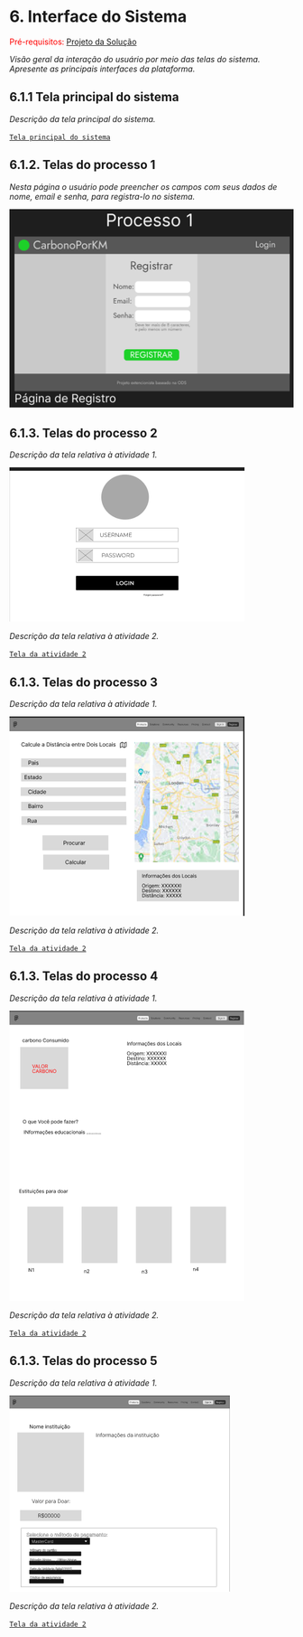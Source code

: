 
# 6. Interface do Sistema

<span style="color:red">Pré-requisitos: <a href="4-Projeto-Solucao.md"> Projeto da Solução</a></span>

_Visão geral da interação do usuário por meio das telas do sistema. Apresente as principais interfaces da plataforma._

## 6.1.1 Tela principal do sistema

_Descrição da tela principal do sistema._

[`Tela principal do sistema`](images/)


## 6.1.2. Telas do processo 1

_Nesta página o usuário pode preencher os campos com seus dados de nome, email e senha, para registra-lo no sistema._

![AS-IS](./images/tela_1.png)


## 6.1.3. Telas do processo 2

_Descrição da tela relativa à atividade 1._

![AS-IS](./images/tela_2.png)

_Descrição da tela relativa à atividade 2._

[`Tela da atividade 2`](images/)

## 6.1.3. Telas do processo 3

_Descrição da tela relativa à atividade 1._

![AS-IS](./images/tela_3.png)

_Descrição da tela relativa à atividade 2._

[`Tela da atividade 2`](images/)

## 6.1.3. Telas do processo 4

_Descrição da tela relativa à atividade 1._

![AS-IS](./images/tela_4.png)

_Descrição da tela relativa à atividade 2._

[`Tela da atividade 2`](images/)

## 6.1.3. Telas do processo 5

_Descrição da tela relativa à atividade 1._

![AS-IS](./images/tela_5.png)

_Descrição da tela relativa à atividade 2._

[`Tela da atividade 2`](images/)

